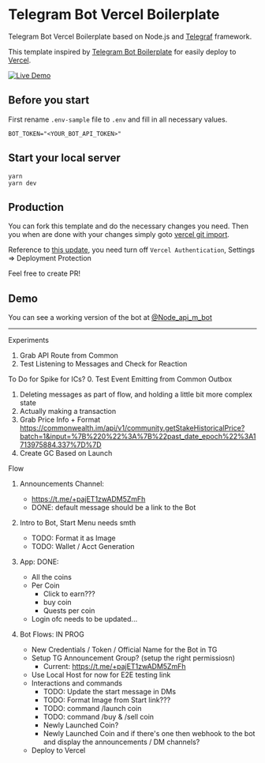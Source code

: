# Telegram Bot Vercel Boilerplate

Telegram Bot Vercel Boilerplate based on Node.js and [Telegraf](https://github.com/telegraf/telegraf) framework.

This template inspired by [Telegram Bot Boilerplate](https://github.com/yakovlevyuri/telegram-bot-boilerplate) for easily deploy to [Vercel](https://vercel.com).

[![Live Demo](https://img.shields.io/badge/Medium-12100E?style=for-the-badge&logo=medium&logoColor=white)](https://medium.com/@7rodma/deploy-a-serverless-telegram-chatbot-using-vercel-57665d942a58)

## Before you start

First rename `.env-sample` file to `.env` and fill in all necessary values.

```
BOT_TOKEN="<YOUR_BOT_API_TOKEN>"
```

## Start your local server

```
yarn
yarn dev
```

## Production

You can fork this template and do the necessary changes you need. Then you when are done with your changes simply goto [vercel git import](https://vercel.com/import/git).

Reference to [this update](https://vercel.com/docs/security/deployment-protection#migrating-to-standard-protection), you need turn off `Vercel Authentication`, Settings => Deployment Protection

Feel free to create PR!

## Demo

You can see a working version of the bot at [@Node_api_m_bot](https://t.me/Node_api_m_bot)

------
Experiments

1. Grab API Route from Common
2. Test Listening to Messages and Check for Reaction

To Do for Spike for ICs?
0. Test Event Emitting from Common Outbox
1. Deleting messages as part of flow, and holding a little bit more complex state
2. Actually making a transaction
3. Grab Price Info + Format https://commonwealth.im/api/v1/community.getStakeHistoricalPrice?batch=1&input=%7B%220%22%3A%7B%22past_date_epoch%22%3A1713975884.337%7D%7D
4. Create GC Based on Launch

Flow
1. Announcements Channel:
    - https://t.me/+pajET1zwADM5ZmFh
    - DONE: default message should be a link to the Bot

2. Intro to Bot, Start Menu needs smth
    - TODO: Format it as Image
    - TODO: Wallet / Acct Generation

3. App: DONE:
    - All the coins
    - Per Coin
        - Click to earn???
        - buy coin
        - Quests per coin
    - Login ofc needs to be updated...

4. Bot Flows: IN PROG
    - New Credentials / Token / Official Name for the Bot in TG
    - Setup TG Announcement Group? (setup the right permissiosn)
        - Current: https://t.me/+pajET1zwADM5ZmFh
    - Use Local Host for now for E2E testing link
    - Interactions and commands
        - TODO: Update the start message in DMs
        - TODO: Format Image from Start link???
        - TODO: command /launch coin
        - TODO: command /buy & /sell coin
        - Newly Launched Coin?
        - Newly Launched Coin and if there's one then webhook to the bot and display the announcements / DM channels?
    - Deploy to Vercel
